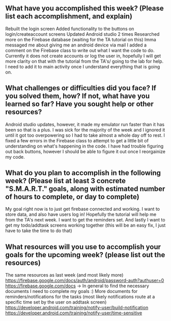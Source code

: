 ## What have you accomplished this week? (Please list each accomplishment, and explain)
Rebuilt the login screen
Added functionality to the buttons on login/createaccount screens
Updated Android studio 2 times
Researched more on the Firebase database (waiting for the TA tutorial on this)
Imma messaged me about giving me an android device via mail 
I added a comment on the Firebase class to write out what I want the code to do. Currently it does not create accounts or log the user in, hopefully I will get more clarity on that with the tutorial from the TA's/ going to the lab for help. I need to add it to main activity once I understand everything that is going on. 

## What challenges or difficulties did you face? If you solved them, how? If not, what have you learned so far? Have you sought help or other resources?
Android studio updates, however, it made my emulator run faster than it has been so that is a plus. I was sick for the majority of the week and I ignored it until it got too overpowering so I had to take almost a whole day off to rest. I fixed a few errors in the Firebase class to attempt to get a little bit of understanding on what's happening in the code. I have had trouble figuring out back buttons, however I should be able to figure it out once I reorgainize my code. 

## What do you plan to accomplish in the following week? (Please list at least 3 concrete "S.M.A.R.T." goals, along with estimated number of hours to complete, or day to complete)
My goal right now is to just get firebase connected and working. I want to store data, and also have users log in! Hopefully the tutorial will help me from the TA's next week. 
I want to get the reminders set. 
And lastly I want to get my todo/addtask screens working together (this will be an easy fix, I just have to take the time to do that)

## What resources will you use to accomplish your goals for the upcoming week? (please list out the resources)
The same resources as last week (and most likely more)
https://firebase.google.com/docs/auth/android/password-auth?authuser=0
https://firebase.google.com/docs -> In general to find the necessary documents I need to complete my goals :) 
More documents for reminders/notifications for the tasks (most likely notifications route at a specific time set by the user on addtask screen)
https://developer.android.com/training/notify-user/build-notification
https://developer.android.com/training/notify-user/time-sensitive


